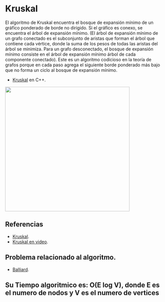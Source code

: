 # Kruskal

El algoritmo de Kruskal encuentra el bosque de expansión mínimo de un gráfico ponderado de borde no dirigido. Si el gráfico es conexo, se encuentra el árbol de expansión 
mínimo. (El árbol de expansión mínimo de un grafo conectado es el subconjunto de aristas que forman el árbol que contiene cada vértice, donde la suma de los pesos de 
todas las aristas del árbol se minimiza. Para un grafo desconectado, el bosque de expansión mínimo consiste en el árbol de expansión mínimo árbol de cada componente 
conectado). Este es un algoritmo codicioso en la teoría de grafos porque en cada paso agrega el siguiente borde ponderado más bajo que no forma un ciclo al bosque de 
expansión mínimo.

* [Kruskal](https://github.com/Lutyvr02/Algoritmica/blob/main/Contenidos/Kruskal/kruskal.cpp) en C++.
<img src="https://user-images.githubusercontent.com/101956531/197397528-84839d7d-ccf1-490d-80aa-c5e7ca375019.png" width="400">

## Referencias
* [Kruskal](https://www.geeksforgeeks.org/kruskals-minimum-spanning-tree-algorithm-greedy-algo-2/).
* [Kruskal en video](https://www.youtube.com/watch?v=ivcbaIhrcsE).

## Problema relacionado al algoritmo.
* [Balliard](https://onlinejudge.org/index.php?option=onlinejudge&Itemid=8&page=show_problem&problem=1328).

## Su Tiempo algoritmico es: O(E log V), donde E es el numero de nodos y V es el numero de vertices
